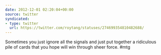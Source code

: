 ```yaml
---
date: 2012-12-01 02:20:04+00:00
source: twitter
syndicated:
- type: twitter
  url: https://twitter.com/roytang/statuses/274699354810482688/
---
```


Sometimes you just ignore all the signals and just put together a ridiculous pile of cards that you hope will win through sheer force. #mtg